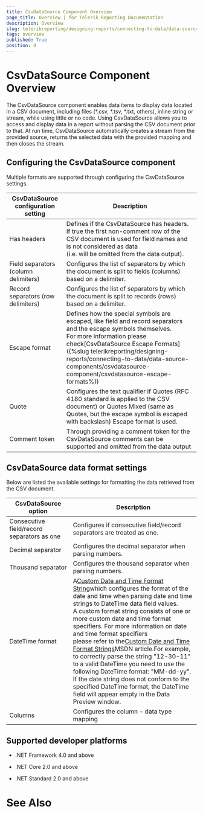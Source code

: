 ```yaml
---
title: CsvDataSource Component Overview
page_title: Overview | for Telerik Reporting Documentation
description: Overview
slug: telerikreporting/designing-reports/connecting-to-data/data-source-components/csvdatasource-component/overview
tags: overview
published: True
position: 0
---
```


# CsvDataSource Component Overview



The CsvDataSource component enables data items to display data located in a CSV document, including files (*.csv, *.tsv, *.txt, others),
        inline string or stream, while using little or no code. Using CsvDataSource allows you to access and display data in a report without
        parsing the CSV document prior to that. At run time, CsvDataSource automatically creates a stream from the provided source,
        returns the selected data with the provided mapping and then closes the stream.
      

## Configuring the CsvDataSource component

Multiple formats are supported through configuring the CsvDataSource settings.


| CsvDataSource configuration setting | Description |
| ------ | ------ |
|Has headers|Defines if the CsvDataSource has headers.<br/>                If true the first non-comment row of the CSV document is used for field names and is not considered as data<br/>                (i.e. will be omitted from the data output).|
|Field separators (column delimiters)|Configures the list of separators by which the document is split to fields (columns) based on a delimiter.|
|Record separators (row delimiters)|Configures the list of separators by which the document is split to records (rows) based on a delimiter.|
|Escape format|Defines how the special symbols are escaped, like field and record separators and the escape symbols themselves.<br/>                For more information please check[CsvDataSource Escape Formats]({%slug telerikreporting/designing-reports/connecting-to-data/data-source-components/csvdatasource-component/csvdatasource-escape-formats%})|
|Quote|Configures the text qualifier if Quotes (RFC 4180 standard is applied to the CSV document) or Quotes Mixed (same as Quotes, but the escape symbol is escaped with backslash) Escape format is used.|
|Comment token|Through providing a comment token for the CsvDataSource comments can be supported and omitted from the data output|




## CsvDataSource data format settings

Below are listed the available settings for formatting the data retrieved from the CSV document.
        


| CsvDataSource option | Description |
| ------ | ------ |
|Consecutive field/record separators as one|Configures if consecutive field/record separators are treated as one.|
|Decimal separator|Configures the decimal separator when parsing numbers.|
|Thousand separator|Configures the thousand separator when parsing numbers.|
|DateTime format|A[Custom Date and Time Format String](https://msdn.microsoft.com/en-us/library/8kb3ddd4.aspx)which configures the format of the date and time when parsing date and time strings to DateTime data field values.<br/>                A custom format string consists of one or more custom date and time format specifiers. For more information on date and time format specifiers<br/>                please refer to the[Custom Date and Time Format Strings](https://msdn.microsoft.com/en-us/library/8kb3ddd4.aspx)MSDN article.For example, to correctly parse the string "12-30-11" to a valid DateTime you need to use the following DateTime format: "MM-dd-yy". <br/>                If the date string does not conform to the specified DateTime format, the DateTime field will appear empty in the Data Preview window.|
|Columns|Configures the column - data type mapping|




## Supported developer platforms

* .NET Framework 4.0 and above
            

* .NET Core 2.0 and above
            

* .NET Standard 2.0 and above
            

# See Also

